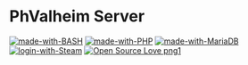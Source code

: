 # PhValheim Server

[![made-with-BASH](https://img.shields.io/badge/Made%20with-BASH-1f425f.svg)](https://en.wikipedia.org/wiki/Bash_(Unix_shell))
[![made-with-PHP](https://img.shields.io/badge/Made%20with-PHP-1f425f.svg)](https://en.wikipedia.org/wiki/PHP)
[![made-with-MariaDB](https://img.shields.io/badge/Made%20with-MariaDB-1f425f.svg)](https://en.wikipedia.org/wiki/MariaDB)
[![login-with-Steam](https://img.shields.io/badge/Login%20with-Steam-5d7e0f.svg)](https://store.steampowered.com/)
[![Open Source Love png1](https://badges.frapsoft.com/os/v1/open-source.png?v=103)](https://github.com/ellerbrock/open-source-badges/)

